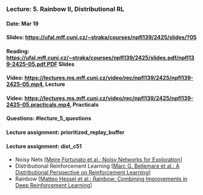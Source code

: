### Lecture: 5. Rainbow II, Distributional RL
#### Date: Mar 19
#### Slides: https://ufal.mff.cuni.cz/~straka/courses/npfl139/2425/slides/?05
#### Reading: https://ufal.mff.cuni.cz/~straka/courses/npfl139/2425/slides.pdf/npfl139-2425-05.pdf,PDF Slides
#### Video: https://lectures.ms.mff.cuni.cz/video/rec/npfl139/2425/npfl139-2425-05.mp4, Lecture
#### Video: https://lectures.ms.mff.cuni.cz/video/rec/npfl139/2425/npfl139-2425-05.practicals.mp4, Practicals
#### Questions: #lecture_5_questions
#### Lecture assignment: prioritized_replay_buffer
#### Lecture assignment: dist_c51

- Noisy Nets [[Meire Fortunato et al.: Noisy Networks for Exploration](https://arxiv.org/abs/1706.10295)]
- Distributional Reinforcement Learning [[Marc G. Bellemare et al.: A Distributional Perspective on Reinforcement Learning](https://arxiv.org/abs/1707.06887)]
- Rainbow [[Matteo Hessel et al.: Rainbow: Combining Improvements in Deep Reinforcement Learning](https://arxiv.org/abs/1710.02298)]
